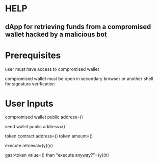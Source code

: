 # HELP
dApp for retrieving funds from a compromised wallet hacked by a malicious bot
-

# Prerequisites

user must have access to compromised wallet

compromised wallet must be open in secondary browser or another shell for signature verification

# User Inputs
compromised wallet public address=()

send wallet public address=()

token contract address=() token amount=()

execute retrieval=(y)(n)

gas>token value=() then "execute anyway?"=(y)(n)

